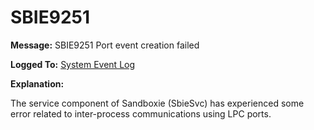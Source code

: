 # SBIE9251


**Message:** SBIE9251 Port event creation failed

**Logged To:** [System Event Log](SystemEventLog.md)

**Explanation:**

The service component of Sandboxie (SbieSvc) has experienced some error related to inter-process communications using LPC ports.
